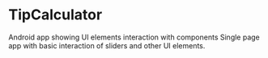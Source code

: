 # TipCalculator
Android app showing UI elements interaction with components
Single page app with basic interaction of sliders and other UI elements.
